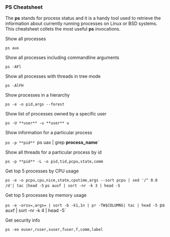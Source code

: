 

### PS Cheatsheet

  
  

The **ps** stands for process status and it is a handy tool used to retrieve the information about currently running processes on Linux or BSD systems. This cheatsheet collets the most useful **ps** invocations.

Show all processes

`ps aux`

Show all processes including commandline arguments

`ps -AFl`

Show all processes with threads in tree mode

`ps -AlFH`

Show processes in a hierarchy

`ps -e -o pid,args --forest`

Show list of processes owned by a specific user

`ps -U **user** -u **user** u`

Show information for a particular process

`ps -p **pid**
`ps uax | grep **process_name**`

Show all threads for a particular process by id

`ps -p **pid** -L -o pid,tid,pcpu,state,comm`

Get top 5 processes by CPU usage

`ps -e -o pcpu,cpu,nice,state,cputime,args --sort pcpu | sed '/^ 0.0 /d'| tac |head -5`
`ps auxf | sort -nr -k 3 | head -5`

Get top 5 processes by memory usage

`ps -e -orss=,args= | sort -b -k1,1n | pr -TW$COLUMNS| tac | head -5
`ps auxf | sort -nr -k 4 | head -5`

Get security info

`ps -eo euser,ruser,suser,fuser,f,comm,label`